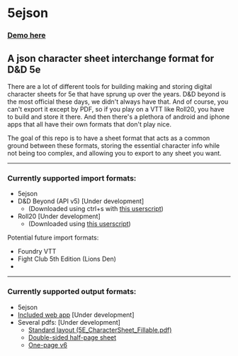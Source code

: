 # 5ejson

### [Demo here](https://srsutherland.github.io/5ejson/display_sheet)

## A json character sheet interchange format for D&amp;D 5e

There are a lot of different tools for building making and storing digital character sheets for 5e that have sprung up over the years. D&D beyond is the most official these days, we didn't always have that. And of course, you can't export it except by PDF, so if you play on a VTT like Roll20, you have to build and store it there. And then there's a plethora of android and iphone apps that all have their own formats that don't play nice.

The goal of this repo is to have a sheet format that acts as a common ground between these formats, storing the essential character info while not being too complex, and allowing you to export to any sheet you want.

---

### Currently supported import formats:
- 5ejson
- D&D Beyond (API v5) [Under development\]
    - (Downloaded using ctrl+s with [this userscript](https://github.com/srsutherland/5ejson/raw/main/userscript/dndb_dl.user.js))
- Roll20 [Under development\]
    - (Downloaded using [this userscript](https://github.com/srsutherland/5ejson/raw/main/userscript/roll20_dl.user.js))

Potential future import formats:
- Foundry VTT
- Fight Club 5th Edition (Lions Den)
-  

---

### Currently supported output formats:
- 5ejson
- [Included web app](https://srsutherland.github.io/5ejson/display_sheet) [Under development\]
- Several pdfs: [Under development\]
    - [Standard layout (5E_CharacterSheet_Fillable.pdf)](./blob/main/pdfs/standard/5E_CharacterSheet_Fillable.pdf)
    - [Double-sided half-page sheet](./blob/main/pdfs/halfpage_double_color/D_and_D_Character_Sheet_halfpage_coloured_FormFillable_V2.pdf)
    - [One-page v6](./blob/main/pdfs/1page_v6/CharacterSheet_1page_form6.pdf)